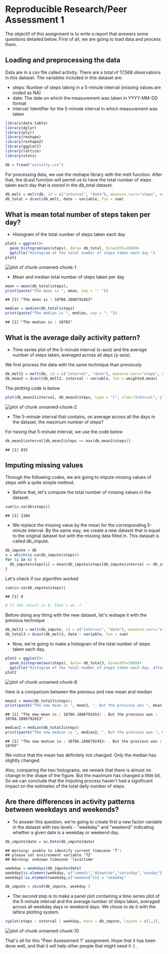 Reproducible Research/Peer Assessment 1
========================================================

The objectif of this assignment is to  write a report that answers some questions detailed below. First of all, we are going to load data and process them.

## Loading and preprocessing the data
Data are in a csv file called activity. There are a total of 17,568 observations in this dataset. The variables included in this dataset are:
* steps: Number of steps taking in a 5-minute interval (missing values are coded as NA)
* date: The date on which the measurement was taken in YYYY-MM-DD format
* interval: Identifier for the 5-minute interval in which measurement was taken

```r
library(data.table)
library(dplyr)
library(plyr)
library(reshape)
library(reshape2)
library(ggplot2)
library(lattice)
library(stats)

db = fread("activity.csv")
```

For processing data, we use the reshape library with the melt function. After that, the dcast function will permit us to have the total number of steps taken each day that is stored in the db_total dataset.



```r
db_melt = melt(db, id = c("interval", "date"), measure.vars="steps", na.rm = T)
db_total = dcast(db_melt, date ~ variable, fun = sum)
```

## What is mean total number of steps taken per day?

* Histogram of the total number of steps taken each day


```r
plot1 = ggplot()+
  geom_histogram(aes(steps), data= db_total, binwidth=3000)+
  ggtitle("Histogram of the total number of steps taken each day ")
plot1
```

![plot of chunk unnamed-chunk-1](figure/unnamed-chunk-1.png) 

* Mean and median total number of steps taken per day


```r
mean = mean(db_total$steps);
print(paste("The mean is ", mean, sep = ": "))
```

```
## [1] "The mean is : 10766.1886792453"
```

```r
median = median(db_total$steps)
print(paste("The median is ", median, sep = ": "))
```

```
## [1] "The median is : 10765"
```

## What is the average daily activity pattern?

* Time series plot  of the 5-minute interval (x-axis) and the average number of steps taken, averaged across all days (y-axis).

We first process the data with the same technique than previously


```r
db_melt2 = melt(db, id = c("interval", "date"), measure.vars="steps", na.rm = T)
db_mean2 = dcast(db_melt2, interval ~ variable, fun = weighted.mean)
```
The plotting code is below


```r
plot(db_mean2$interval, db_mean2$steps, type = "l", xlab="Interval", ylab="average number of steps",main = "5-minute interval and average number of steps taken, averaged across all days" )
```

![plot of chunk unnamed-chunk-2](figure/unnamed-chunk-2.png) 
* The 5-minute interval that contains, on average across all the days in the dataset, the maximum number of steps?

For having that 5-minute interval, we use the code below


```r
db_mean2$interval[db_mean2$steps == max(db_mean2$steps)]
```

```
## [1] 835
```
## Imputing missing values
Through the following codes, we are going to impute missing values of steps with a 
quite simple method. 
* Before that, let's compute the total number of missing values in the dataset.


```r
sum(is.na(db$steps))
```

```
## [1] 2304
```
* We replace the missing value by the mean for the corresponding 5-minute interval. By the same way, we create a new dataset that is equal to the original dataset but with the missing data filled in. This dataset is called db_impute.


```r
db_impute = db
n = which(is.na(db_impute$steps))
for (i in n) {
  db_impute$steps[i] = mean(db_impute$steps[db_impute$interval == db_impute$interval[i]], na.rm = T)  
}
```
Let's check if our algorithm worked


```r
sum(is.na(db_impute$steps))
```

```
## [1] 0
```

```r
# If the result is 0, that's ok :)
```
Before doing any thing with the new dataset, let's reshape it with the previous technique


```r
db_melt3 = melt(db_impute, id = c("interval", "date"), measure.vars="steps", na.rm = T)
db_total3 = dcast(db_melt3, date ~ variable, fun = sum)
```

* Now, we're going to make a histogram of the total number of steps taken each day.


```r
plot2 = ggplot()+
  geom_histogram(aes(steps), data= db_total3, binwidth=3000)+
  ggtitle("Histogram of the total number of steps taken each day, after imputation ")
plot2
```

![plot of chunk unnamed-chunk-8](figure/unnamed-chunk-8.png) 

Here is a comparison between the previous and new mean and median


```r
mean2 = mean(db_total3$steps);
print(paste("The new mean is ", mean2, ". But the previous was ", mean , sep = ": "))
```

```
## [1] "The new mean is : 10766.1886792453: . But the previous was : 10766.1886792453"
```

```r
median2 = median(db_total3$steps)
print(paste("The new median is ", median2, ". But the previous was ", median , sep = ": "))
```

```
## [1] "The new median is : 10766.1886792453: . But the previous was : 10765"
```

We notice that the mean has definitely not changed. Only the median has slightly changed. 

Also, comparing the two histograms, we remark that there is almost no change in the shape of the figure. But the maximum has changed a little bit. So we can conclude that the imputing process haven't had a significant impact on the estimates of the total daily number of steps.

## Are there differences in activity patterns between weekdays and weekends?

* To answer this question, we're going to create first a new factor variable in the dataset with two levels - "weekday" and "weekend" indicating whether a given date is a weekday or weekend day.


```r
db_impute$date = as.Date(db_impute$date)
```

```
## Warning: unable to identify current timezone 'T':
## please set environment variable 'TZ'
## Warning: unknown timezone 'localtime'
```

```r
weekday = weekdays(db_impute$date)
weekday[is.element(weekday, c("samedi","dimanche","saturday","sunday"))] = "weekend"
weekday[!is.element(weekday,c("weekend"))] = "weekday"

db_impute = cbind(db_impute, weekday )
```

* The second step is to make a panel plot containing a time series plot of the 5-minute interval and the average number of steps taken, averaged across all weekday days or weekend days. We chose to do it with the lattice plotting system.


```r
xyplot(steps ~ interval | weekday, data = db_impute, layout = c(1,2), type="l",  xlab = "Interval", ylab = "Number of steps")
```

![plot of chunk unnamed-chunk-10](figure/unnamed-chunk-10.png) 

That's all for this "Peer Assessment 1" assignment. Hope that it has been done well, and that it will help other people that might need it :) .


